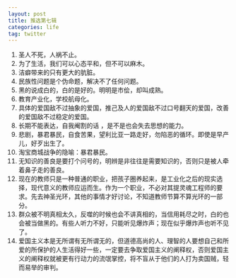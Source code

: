 ```yaml
---
layout: post
title: 推选第七辑
categories: life
tag: twitter
---
```

1. 圣人不死，人祸不止。
2. 为了生活，我们可以心态平和，但不可以麻木。
3. 洁癖带来的只有更大的肮脏。
4. 民族性问题是个伪命题，解决不了任何问题。
5. 黑的说成白的，白的是好的。明明是市侩，却叫成熟。
6. 教育产业化，学校航母化。
7. 具体的爱国敌不过抽象的爱国，推己及人的爱国敌不过口号翻天的爱国，改善的爱国敌不过稳定的爱国。
8. 长期不能表达，自我阉割的话 ，是不是也会失去思想的能力。
9. 悲剧，暴君暴民，自食苦果，望利比亚一路走好，勿陷恶的循环。即使是早产儿，好歹出生了。
10. 淘宝商城战争的隐喻：暴君暴民。
11. 无知识的善良是要打个问号的，明辨是非往往是需要知识的，否则只是被人牵着鼻子走的善良。
12. 现在的教师只是一种普通的职业，把孩子圈养起来，是工业化之后的现实选择，现代意义的教师应运而生。作为一个职业，不必对其提灵魂工程师的要求。先去神圣光环，其他的事情才好讨论，不知道教师节算不算光环的一部分。
13. 群众被不明真相太久，反噬的时候也会不讲真相的，当信用耗尽之时，白的也会被当做黑的。有些人听力不好，只能听见爆炸声；现在似乎爆炸声也听不见了。
14. 爱国主义本是无所谓有无所谓无的，但道德高尚的人、理智的人要想自己和所爱的所保护的人生活得好一些，一定要去争取爱国主义的阐释权，否则爱国主义的阐释权就被更有行动力的流氓掌控，将不盲从于他们的人打为卖国贼，轻而易举的审判。